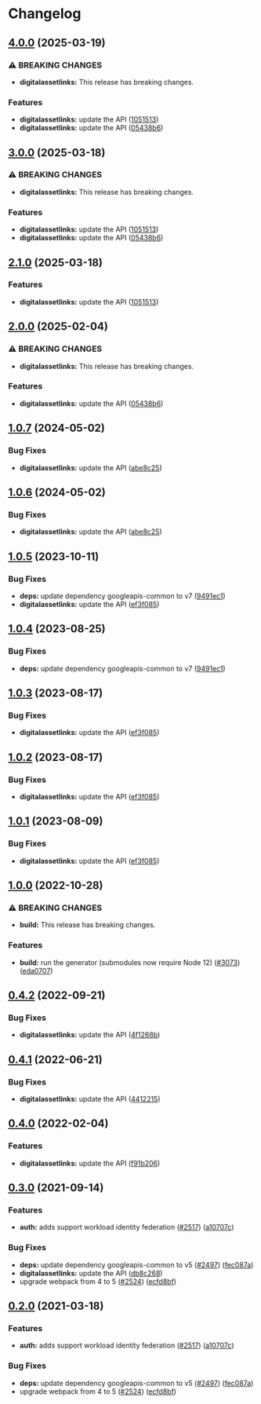 # Changelog

## [4.0.0](https://github.com/googleapis/google-api-nodejs-client/compare/digitalassetlinks-v3.0.0...digitalassetlinks-v4.0.0) (2025-03-19)


### ⚠ BREAKING CHANGES

* **digitalassetlinks:** This release has breaking changes.

### Features

* **digitalassetlinks:** update the API ([1051513](https://github.com/googleapis/google-api-nodejs-client/commit/1051513022015b5211e1a1cbe2f097adbef1fd1a))
* **digitalassetlinks:** update the API ([05438b6](https://github.com/googleapis/google-api-nodejs-client/commit/05438b69a5f6b7ff976704f7ffaba5e267ec60fc))

## [3.0.0](https://github.com/googleapis/google-api-nodejs-client/compare/digitalassetlinks-v2.1.0...digitalassetlinks-v3.0.0) (2025-03-18)


### ⚠ BREAKING CHANGES

* **digitalassetlinks:** This release has breaking changes.

### Features

* **digitalassetlinks:** update the API ([1051513](https://github.com/googleapis/google-api-nodejs-client/commit/1051513022015b5211e1a1cbe2f097adbef1fd1a))
* **digitalassetlinks:** update the API ([05438b6](https://github.com/googleapis/google-api-nodejs-client/commit/05438b69a5f6b7ff976704f7ffaba5e267ec60fc))

## [2.1.0](https://github.com/googleapis/google-api-nodejs-client/compare/digitalassetlinks-v2.0.0...digitalassetlinks-v2.1.0) (2025-03-18)


### Features

* **digitalassetlinks:** update the API ([1051513](https://github.com/googleapis/google-api-nodejs-client/commit/1051513022015b5211e1a1cbe2f097adbef1fd1a))

## [2.0.0](https://github.com/googleapis/google-api-nodejs-client/compare/digitalassetlinks-v1.0.7...digitalassetlinks-v2.0.0) (2025-02-04)


### ⚠ BREAKING CHANGES

* **digitalassetlinks:** This release has breaking changes.

### Features

* **digitalassetlinks:** update the API ([05438b6](https://github.com/googleapis/google-api-nodejs-client/commit/05438b69a5f6b7ff976704f7ffaba5e267ec60fc))

## [1.0.7](https://github.com/googleapis/google-api-nodejs-client/compare/digitalassetlinks-v1.0.6...digitalassetlinks-v1.0.7) (2024-05-02)


### Bug Fixes

* **digitalassetlinks:** update the API ([abe8c25](https://github.com/googleapis/google-api-nodejs-client/commit/abe8c25a24e1c1e521338d1ece3f8124c08ed686))

## [1.0.6](https://github.com/googleapis/google-api-nodejs-client/compare/digitalassetlinks-v1.0.5...digitalassetlinks-v1.0.6) (2024-05-02)


### Bug Fixes

* **digitalassetlinks:** update the API ([abe8c25](https://github.com/googleapis/google-api-nodejs-client/commit/abe8c25a24e1c1e521338d1ece3f8124c08ed686))

## [1.0.5](https://github.com/googleapis/google-api-nodejs-client/compare/digitalassetlinks-v1.0.4...digitalassetlinks-v1.0.5) (2023-10-11)


### Bug Fixes

* **deps:** update dependency googleapis-common to v7 ([9491ec1](https://github.com/googleapis/google-api-nodejs-client/commit/9491ec1cdc3c413e7d73edcfcd59cf5c28a7c855))
* **digitalassetlinks:** update the API ([ef3f085](https://github.com/googleapis/google-api-nodejs-client/commit/ef3f0859be1f5266ca85069a43f49bbd96a9d065))

## [1.0.4](https://github.com/googleapis/google-api-nodejs-client/compare/digitalassetlinks-v1.0.3...digitalassetlinks-v1.0.4) (2023-08-25)


### Bug Fixes

* **deps:** update dependency googleapis-common to v7 ([9491ec1](https://github.com/googleapis/google-api-nodejs-client/commit/9491ec1cdc3c413e7d73edcfcd59cf5c28a7c855))

## [1.0.3](https://github.com/googleapis/google-api-nodejs-client/compare/digitalassetlinks-v1.0.2...digitalassetlinks-v1.0.3) (2023-08-17)


### Bug Fixes

* **digitalassetlinks:** update the API ([ef3f085](https://github.com/googleapis/google-api-nodejs-client/commit/ef3f0859be1f5266ca85069a43f49bbd96a9d065))

## [1.0.2](https://github.com/googleapis/google-api-nodejs-client/compare/digitalassetlinks-v1.0.1...digitalassetlinks-v1.0.2) (2023-08-17)


### Bug Fixes

* **digitalassetlinks:** update the API ([ef3f085](https://github.com/googleapis/google-api-nodejs-client/commit/ef3f0859be1f5266ca85069a43f49bbd96a9d065))

## [1.0.1](https://github.com/googleapis/google-api-nodejs-client/compare/digitalassetlinks-v1.0.0...digitalassetlinks-v1.0.1) (2023-08-09)


### Bug Fixes

* **digitalassetlinks:** update the API ([ef3f085](https://github.com/googleapis/google-api-nodejs-client/commit/ef3f0859be1f5266ca85069a43f49bbd96a9d065))

## [1.0.0](https://github.com/googleapis/google-api-nodejs-client/compare/digitalassetlinks-v0.4.2...digitalassetlinks-v1.0.0) (2022-10-28)


### ⚠ BREAKING CHANGES

* **build:** This release has breaking changes.

### Features

* **build:** run the generator (submodules now require Node 12) ([#3073](https://github.com/googleapis/google-api-nodejs-client/issues/3073)) ([eda0707](https://github.com/googleapis/google-api-nodejs-client/commit/eda07079dadab46a80b6f9ede618f4f43030169e))

## [0.4.2](https://github.com/googleapis/google-api-nodejs-client/compare/digitalassetlinks-v0.4.1...digitalassetlinks-v0.4.2) (2022-09-21)


### Bug Fixes

* **digitalassetlinks:** update the API ([4f1268b](https://github.com/googleapis/google-api-nodejs-client/commit/4f1268b939ddf37da26b12e7b0b9271d71dabd82))

## [0.4.1](https://github.com/googleapis/google-api-nodejs-client/compare/digitalassetlinks-v0.4.0...digitalassetlinks-v0.4.1) (2022-06-21)


### Bug Fixes

* **digitalassetlinks:** update the API ([4412215](https://github.com/googleapis/google-api-nodejs-client/commit/4412215f60ac77a6c4f5c595c430976548c4657e))

## [0.4.0](https://github.com/googleapis/google-api-nodejs-client/compare/digitalassetlinks-v0.3.0...digitalassetlinks-v0.4.0) (2022-02-04)


### Features

* **digitalassetlinks:** update the API ([f91b206](https://github.com/googleapis/google-api-nodejs-client/commit/f91b2068fc43d3dde76e6931306b0593c6bc8918))

## [0.3.0](https://www.github.com/googleapis/google-api-nodejs-client/compare/digitalassetlinks-v0.2.0...digitalassetlinks-v0.3.0) (2021-09-14)


### Features

* **auth:** adds support workload identity federation ([#2517](https://www.github.com/googleapis/google-api-nodejs-client/issues/2517)) ([a10707c](https://www.github.com/googleapis/google-api-nodejs-client/commit/a10707c477759e7c9ef6360a2fe800856fb600c1))


### Bug Fixes

* **deps:** update dependency googleapis-common to v5 ([#2497](https://www.github.com/googleapis/google-api-nodejs-client/issues/2497)) ([fec087a](https://www.github.com/googleapis/google-api-nodejs-client/commit/fec087abcf3d994dd41c3ffa0a0c12b1f9f09dae))
* **digitalassetlinks:** update the API ([db8c268](https://www.github.com/googleapis/google-api-nodejs-client/commit/db8c268f74ff11655bd6797d3a5e7b8d850cb2e8))
* upgrade webpack from 4 to 5  ([#2524](https://www.github.com/googleapis/google-api-nodejs-client/issues/2524)) ([ecfd8bf](https://www.github.com/googleapis/google-api-nodejs-client/commit/ecfd8bfcd06e1beabff7ec9a8c4000222379eb8d))

## [0.2.0](https://www.github.com/googleapis/google-api-nodejs-client/compare/digitalassetlinks-v0.1.0...digitalassetlinks-v0.2.0) (2021-03-18)


### Features

* **auth:** adds support workload identity federation ([#2517](https://www.github.com/googleapis/google-api-nodejs-client/issues/2517)) ([a10707c](https://www.github.com/googleapis/google-api-nodejs-client/commit/a10707c477759e7c9ef6360a2fe800856fb600c1))


### Bug Fixes

* **deps:** update dependency googleapis-common to v5 ([#2497](https://www.github.com/googleapis/google-api-nodejs-client/issues/2497)) ([fec087a](https://www.github.com/googleapis/google-api-nodejs-client/commit/fec087abcf3d994dd41c3ffa0a0c12b1f9f09dae))
* upgrade webpack from 4 to 5  ([#2524](https://www.github.com/googleapis/google-api-nodejs-client/issues/2524)) ([ecfd8bf](https://www.github.com/googleapis/google-api-nodejs-client/commit/ecfd8bfcd06e1beabff7ec9a8c4000222379eb8d))
